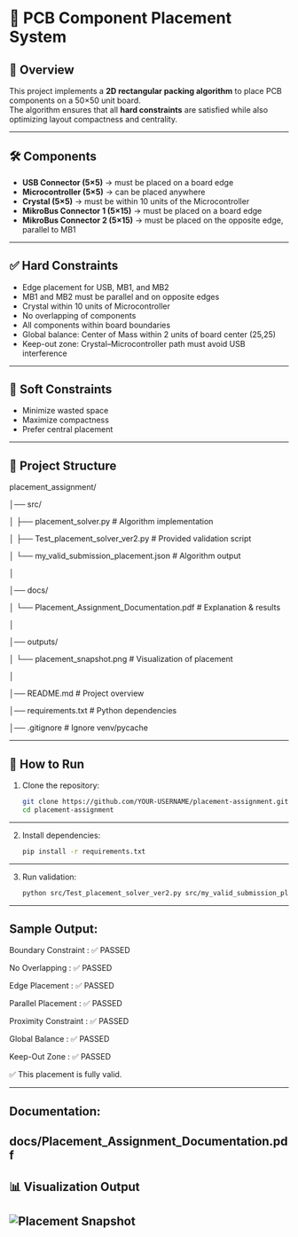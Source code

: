 # 📐 PCB Component Placement System

## 📌 Overview
This project implements a **2D rectangular packing algorithm** to place PCB components on a 50×50 unit board.  
The algorithm ensures that all **hard constraints** are satisfied while also optimizing layout compactness and centrality.

---

## 🛠 Components
- **USB Connector (5×5)** → must be placed on a board edge  
- **Microcontroller (5×5)** → can be placed anywhere  
- **Crystal (5×5)** → must be within 10 units of the Microcontroller  
- **MikroBus Connector 1 (5×15)** → must be placed on a board edge  
- **MikroBus Connector 2 (5×15)** → must be placed on the opposite edge, parallel to MB1  

---

## ✅ Hard Constraints
- Edge placement for USB, MB1, and MB2  
- MB1 and MB2 must be parallel and on opposite edges  
- Crystal within 10 units of Microcontroller  
- No overlapping of components  
- All components within board boundaries  
- Global balance: Center of Mass within 2 units of board center (25,25)  
- Keep-out zone: Crystal–Microcontroller path must avoid USB interference  

---

## 🎯 Soft Constraints
- Minimize wasted space  
- Maximize compactness  
- Prefer central placement  

---

## 📂 Project Structure
placement_assignment/

│── src/

│ ├── placement_solver.py # Algorithm implementation

│ ├── Test_placement_solver_ver2.py # Provided validation script

│ └── my_valid_submission_placement.json # Algorithm output

│

│── docs/

│ └── Placement_Assignment_Documentation.pdf # Explanation & results

│

│── outputs/

│ └── placement_snapshot.png # Visualization of placement

│

│── README.md # Project overview

│── requirements.txt # Python dependencies

│── .gitignore # Ignore venv/pycache


---

## 🚀 How to Run
1. Clone the repository:
   ```bash
   git clone https://github.com/YOUR-USERNAME/placement-assignment.git
   cd placement-assignment
---
2. Install dependencies:
   ```bash
   pip install -r requirements.txt
---
3. Run validation:
   ```bash
   python src/Test_placement_solver_ver2.py src/my_valid_submission_placement.json

---
## Sample Output:

Boundary Constraint   : ✅ PASSED

No Overlapping        : ✅ PASSED

Edge Placement        : ✅ PASSED

Parallel Placement    : ✅ PASSED

Proximity Constraint  : ✅ PASSED

Global Balance        : ✅ PASSED

Keep-Out Zone         : ✅ PASSED

✅ This placement is fully valid.


---
## Documentation:
 docs/Placement_Assignment_Documentation.pdf
---

## 📊 Visualization Output

  
![Placement Snapshot](outputs/placement_snapshot.png.png)
---
